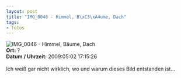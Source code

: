 ```yaml
--- 
layout: post
title: "IMG_0046 - Himmel, B\xC3\xA4ume, Dach"
tags: 
- fotos
---
```

<img src="http://blog.fabianonline.de/wp-content/main/2010_03/IMG_0046.jpg" alt="IMG_0046 - Himmel, Bäume, Dach" class="aligncenter" /><br />
<strong>Ort:</strong> ?<br />
<strong>Datum / Uhrzeit:</strong> 2009:05:02 17:15:26<br />
<br />
Ich weiß gar nicht wirklich, wo und warum dieses Bild entstanden ist... 
